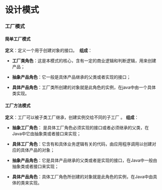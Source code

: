 # 设计模式
### 工厂模式

#### 简单工厂模式

**定义**：定义一个用于创建对象的接口。 
**组成**：

* **工厂类角色**：这是本模式的核心，含有一定的商业逻辑和判断逻辑，用来创建产品；

* **抽象产品角色**：它一般是具体产品继承的父类或者实现的接口；         
* **具体产品角色**：工厂类所创建的对象就是此角色的实例，在java中由一个具体类实现。

[Java Example]: https://github.com/fatiaoyezi/design_model/tree/master/src/factory/simple_factory



#### 工厂方法模式

**定义**：工厂可以被子类工厂继承，创建实例交给不同的子工厂 。
**组成**：

- **抽象工厂角色**： 是具体工厂角色必须实现的接口或者必须继承的父类，在Java中它由抽象类或者接口来实现；

- **具体工厂角色**：它含有和具体业务逻辑有关的代码，由应用程序调用以创建对应的具体产品的对象；         
- **抽象产品角色**：它是具体产品继承的父类或者是实现的接口，在Java中一般由抽象类或者接口来实现；
- **具体产品角色**：具体工厂角色所创建的对象就是此角色的实例，在Java中由具体的类来实现。 

[Java Example]: https://github.com/fatiaoyezi/design_model/tree/master/src/factory/factory_method



